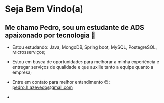 <h1>Seja Bem Vindo(a)</h1>
<h2>Me chamo Pedro, sou um estudante de ADS apaixonado por tecnologia 🫡</h2>

- Estou estudando: Java, MongoDB, Spring boot, MySQL, PostegreSQL, Microsserviços;
- Estou em busca de oportunidades para melhorar a minha experiência e entregar serviços de qualidade e que auxilie tanto a equipe quanto a empresa;

- Entre em contato para melhor entendimento 😊: pedro.h.azevedo@gmail.com
- 
